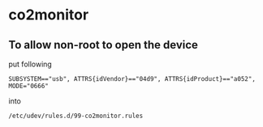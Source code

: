 # co2monitor

## To allow non-root to open the device
put following
```
SUBSYSTEM=="usb", ATTRS{idVendor}=="04d9", ATTRS{idProduct}=="a052", MODE="0666"
```
into
```
/etc/udev/rules.d/99-co2monitor.rules
```
